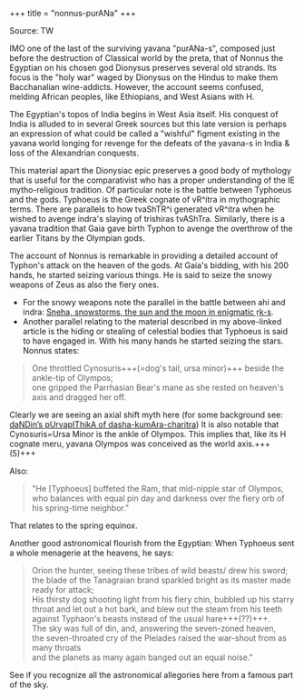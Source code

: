 +++
title = "nonnus-purANa"
+++

Source: TW

IMO one of the last of the surviving yavana "purANa-s", composed just before the destruction of Classical world by the preta, that of Nonnus the Egyptian on his chosen god Dionysus preserves several old strands. Its focus is the "holy war" waged by Dionysus on the Hindus to make them Bacchanalian wine-addicts. However, the account seems confused, melding African peoples, like Ethiopians, and West Asians with H. 

The Egyptian's topos of India begins in West Asia itself. His conquest of India is alluded to in several Greek sources but this late version is perhaps an expression of what could be called a "wishful" figment existing in the yavana world longing for revenge for the defeats of the yavana-s in India & loss of the Alexandrian conquests. 

This material apart the Dionysiac epic preserves a good body of mythology that is useful for the comparativist who has a proper understanding of the IE mytho-religious tradition. Of particular note is the battle between Typhoeus and the gods. Typhoeus is the Greek cognate of vR^itra in mythographic terms. There are parallels to how tvaShTR^i generated vR^itra when he wished to avenge indra's slaying of trishiras tvAShTra. Similarly, there is a yavana tradition that Gaia gave birth Typhon to avenge the overthrow of the earlier Titans by the Olympian gods. 

The account of Nonnus is remarkable in providing a detailed account of Typhon's attack on the heaven of the gods. At Gaia's bidding, with his 200 hands, he started seizing various things. He is said to seize the snowy weapons of Zeus as also the fiery ones. 

- For the snowy weapons note the parallel in the battle between ahi and indra: [Sneha, snowstorms, the sun and the moon in enigmatic ṛk-s](https://manasataramgini.wordpress.com/2021/12/06/sneha-snowstorms-the-sun-and-the-moon-in-enigmatic-%e1%b9%9bk-s/).
- Another parallel relating to the material described in my above-linked article is the hiding or stealing of celestial bodies that Typhoeus is said to have engaged in. With his many hands he started seizing the stars. Nonnus states: 
  
> One throttled Cynosuris+++(=dog's tail, ursa minor)+++ beside the ankle-tip of Olympos;  
> one gripped the Parrhasian Bear's mane as she rested on heaven's axis and dragged her off. 

Clearly we are seeing an axial shift myth here (for some background see: [daNDin’s pUrvapIThikA of dasha-kumAra-charitra](https://manasataramgini.wordpress.com/2006/04/22/dandins-purvapithika-of-dasha-kumara-charitra/)) It is also notable that Cynosuris=Ursa Minor is the ankle of Olympos. This implies that, like its H cognate meru, yavana Olympos was conceived as the world axis.+++(5)+++ 

Also: 

> "He [Typhoeus] buffeted the Ram, that mid-nipple star of Olympos, who balances with equal pin day and darkness over the fiery orb of his spring-time neighbor."

That relates to the spring equinox.

Another good astronomical flourish from the Egyptian: When Typhoeus sent a whole menagerie at the heavens, he says: 

> Orion the hunter, seeing these tribes of wild beasts/ drew his sword;  
> the blade of the Tanagraian brand sparkled bright as its master made ready for attack;  
> His thirsty dog shooting light from his fiery chin, bubbled up his starry throat and let out a hot bark, and blew out the steam from his teeth against Typhaon's beasts instead of the usual hare+++(??)+++.  
> The sky was full of din, and, answering the seven-zoned heaven,  
> the seven-throated cry of the Pleiades raised the war-shout from as many throats    
> and the planets as many again banged out an equal noise."

See if you recognize all the astronomical allegories here from a famous part of the sky. 
